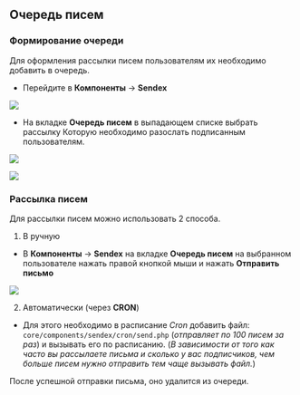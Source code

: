 ## Очередь писем
### Формирование очереди
Для оформления рассылки писем пользователям их необходимо добавить в очередь.

* Перейдите в **Компоненты** -> **Sendex**

[![](http://st.bezumkin.ru/files/3/f/0/3f0e673a7ed51e205d2e683d35914390s.jpg)](http://st.bezumkin.ru/files/3/f/0/3f0e673a7ed51e205d2e683d35914390.png)

* На вкладке **Очередь писем** в выпадающем списке выбрать рассылку Которую необходимо разослать подписанным пользователям.

[![](http://st.bezumkin.ru/files/5/0/9/5099cea4f7eb982ef5ca4ee59faca458s.jpg)](http://st.bezumkin.ru/files/5/0/9/5099cea4f7eb982ef5ca4ee59faca458.png)

[![](http://st.bezumkin.ru/files/4/1/a/41ae797ee96de03bf8c634e72e722bc9s.jpg)](http://st.bezumkin.ru/files/4/1/a/41ae797ee96de03bf8c634e72e722bc9.png)

### Рассылка писем
Для рассылки писем можно использовать 2 способа.

1. В ручную
  * В **Компоненты** -> **Sendex** на вкладке **Очередь писем** на выбранном пользователе нажать правой кнопкой мыши и нажать **Отправить письмо**

[![](http://st.bezumkin.ru/files/4/1/a/41ae797ee96de03bf8c634e72e722bc9s.jpg)](http://st.bezumkin.ru/files/4/1/a/41ae797ee96de03bf8c634e72e722bc9.png)

2. Автоматически (через **CRON**) 
  * Для этого необходимо в расписание *Cron* добавить файл: ``core/components/sendex/cron/send.php`` (*отправляет по 100 писем за раз*) и вызывать его по расписанию. (*В зависимости от того как часто вы рассылаете письма и сколько у вас подписчиков, чем больше писем нужно отправить тем чаще вызывать файл.*)

После успешной отправки письма, оно удалится из очереди.
